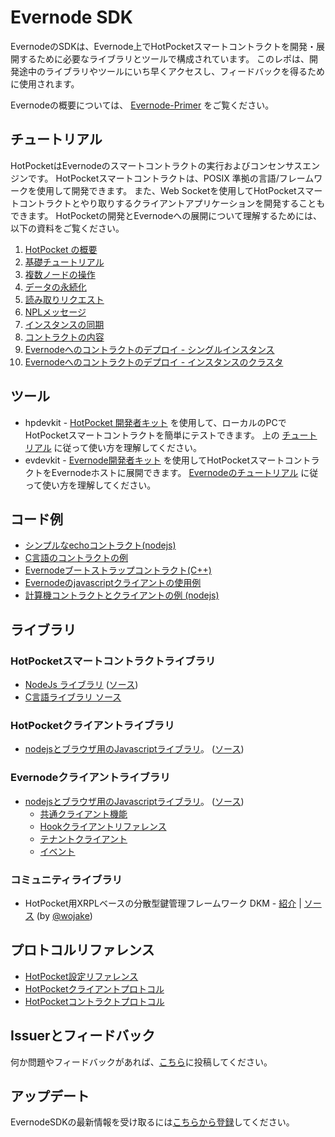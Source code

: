 # Evernode SDK

EvernodeのSDKは、Evernode上でHotPocketスマートコントラクトを開発・展開するために必要なライブラリとツールで構成されています。 このレポは、開発途中のライブラリやツールにいち早くアクセスし、フィードバックを得るために使用されます。

Evernodeの概要については、 [Evernode-Primer](primer.md) をご覧ください。

## チュートリアル

HotPocketはEvernodeのスマートコントラクトの実行およびコンセンサスエンジンです。 HotPocketスマートコントラクトは、POSIX 準拠の言語/フレームワークを使用して開発できます。 また、Web Socketを使用してHotPocketスマートコントラクトとやり取りするクライアントアプリケーションを開発することもできます。 HotPocketの開発とEvernodeへの展開について理解するためには、以下の資料をご覧ください。

1. [HotPocket の概要](hotpocket/concepts.md)
2. [基礎チュートリアル](hotpocket/tutorial-basics.md)
3. [複数ノードの操作](hotpocket/tutorial-multinode.md)
4. [データの永続化](hotpocket/tutorial-persistdata.md)
5. [読み取りリクエスト](hotpocket/tutorial-readreq.md)
6. [NPLメッセージ](hotpocket/tutorial-npl.md)
7. [インスタンスの同期](hotpocket/tutorial-instance-sync.md)
8. [コントラクトの内容](hotpocket/contract-context.md)
9. [Evernodeへのコントラクトのデプロイ - シングルインスタンス](evernode/tutorial-basics.md)
10. [Evernodeへのコントラクトのデプロイ - インスタンスのクラスタ](evernode/tutorial-cluster.md)

## ツール

- hpdevkit - [HotPocket 開発者キット](hpdevkit/index.md) を使用して、ローカルのPCで HotPocketスマートコントラクトを簡単にテストできます。 上の [チュートリアル](#tutorials) に従って使い方を理解してください。
- evdevkit - [Evernode開発者キット](evdevkit/index.md) を使用してHotPocketスマートコントラクトをEvernodeホストに展開できます。 [Evernodeのチュートリアル](evernode/tutorial-basics.md) に従って使い方を理解してください。

## コード例

- [シンプルなechoコントラクト(nodejs)](https://github.com/HotPocketDev/hp-nodejs-contract/blob/main/example/echo-contract.js)
- [C言語のコントラクトの例](https://github.com/HotPocketDev/hp-c-contract/blob/main/example_contract.c)
- [Evernodeブートストラップコントラクト(C++)](https://github.com/HotPocketDev/evernode-bootstrap-contract)
- [Evernodeのjavascriptクライアントの使用例](https://github.com/HotPocketDev/evernode-js-client/blob/main/test/test.js)
- [計算機コントラクトとクライアントの例 (nodejs)](https://github.com/HotPocketDev/example-calculator-contract)

## ライブラリ

### HotPocketスマートコントラクトライブラリ

- [NodeJs ライブラリ](https://www.npmjs.com/package/hotpocket-nodejs-contract) ([ソース](https://github.com/HotPocketDev/hp-nodejs-contract))
- [C言語ライブラリ ソース](https://github.com/HotPocketDev/hp-c-contract)

### HotPocketクライアントライブラリ

- [nodejsとブラウザ用のJavascriptライブラリ](https://www.npmjs.com/package/hotpocket-js-client)。 ([ソース](https://github.com/HotPocketDev/hp-js-client))

### Evernodeクライアントライブラリ

- [nodejsとブラウザ用のJavascriptライブラリ](https://www.npmjs.com/package/evernode-js-client)。 ([ソース](https://github.com/HotPocketDev/evernode-js-client))
  - [共通クライアント機能](evernode/reference-api-common.md)
  - [Hookクライアントリファレンス](evernode/reference-api-hook-clients.md)
  - [テナントクライアント](evernode/reference-api-tenant.md)
  - [イベント](evernode/reference-api-events.md)

### コミュニティライブラリ

- HotPocket用XRPLベースの分散型鍵管理フレームワーク DKM - [紹介](https://devpost.com/software/decentralized-key-management-evernode) | [ソース](https://github.com/wojake/DKM) (by [@wojake](https://github.com/wojake))

## プロトコルリファレンス

- [HotPocket設定リファレンス](hotpocket/reference-configuration.md)
- [HotPocketクライアントプロトコル](hotpocket/reference-client-protocol.md)
- [HotPocketコントラクトプロトコル](hotpocket/reference-contract-protocol.md)

## Issuerとフィードバック

何か問題やフィードバックがあれば、[こちら](https://github.com/HotPocketDev/evernode-sdk/issues)に投稿してください。

## アップデート

EvernodeSDKの最新情報を受け取るには[こちらから登録](https://github.com/HotPocketDev/evernode-sdk/issues/4)してください。

